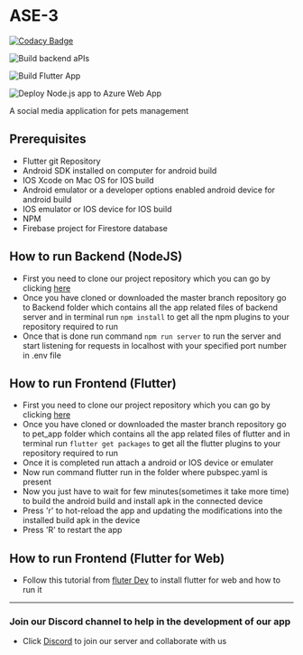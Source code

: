 # ASE-3

[![Codacy Badge](https://api.codacy.com/project/badge/Grade/7834788f72274cde8b32afb968ca6eb2)](https://app.codacy.com/gh/Nocturnals/ASE-3?utm_source=github.com&utm_medium=referral&utm_content=Nocturnals/ASE-3&utm_campaign=Badge_Grade_Dashboard)

![Build backend aPIs](https://github.com/Nocturnals/ASE-3/workflows/Build%20backend%20NODEJS%20app%20and%20test/badge.svg)

![Build Flutter App](https://github.com/Nocturnals/ASE-3/workflows/Flutter%20app%20test/badge.svg?branch=master)

![Deploy Node.js app to Azure Web App](https://github.com/Nocturnals/ASE-3/workflows/Build%20and%20deploy%20Node.js%20app%20to%20Azure%20Web%20App%20-%20petsoc/badge.svg?branch=master)

A social media application for pets management

## Prerequisites

- Flutter git Repository 
- Android SDK installed on computer for android build
- IOS Xcode on Mac OS for IOS build
- Android emulator or a developer options enabled android device for android build
- IOS emulator or IOS device for IOS build
- NPM
- Firebase project for Firestore database

## How to run Backend (NodeJS)

- First you need to clone our project repository which you can go by clicking [here](https://github.com/Nocturnals/ASE-3)
- Once you have cloned or downloaded the master branch repository go to Backend folder which contains all the app related files of backend server and in terminal run `npm install` to get all the npm plugins to your repository required to run
- Once that is done run command `npm run server` to run the server and start listening for requests in localhost with your specified port number in .env file

## How to run Frontend (Flutter)

- First you need to clone our project repository which you can go by clicking [here](https://github.com/Nocturnals/ASE-3)
- Once you have cloned or downloaded the master branch repository go to pet_app folder which contains all the app related files of flutter and in terminal run `flutter get packages` to get all the flutter plugins to your repository required to run
- Once it is completed run attach a android or IOS device or emulater
- Now run command flutter run in the folder where pubspec.yaml is present
- Now you just have to wait for few minutes(sometimes it take more time) to build the android build and install apk in the connected device
- Press 'r' to hot-reload the app and updating the modifications into the installed build apk in the device
- Press 'R' to restart the app

## How to run Frontend (Flutter for Web)

- Follow this tutorial from [fluter Dev](https://flutter.dev/docs/get-started/web) to install flutter for web and how to run it

-----

### Join our Discord channel to help in the development of our app

- Click [Discord](https://discord.gg/EcPaz5b) to join our server and collaborate with us
